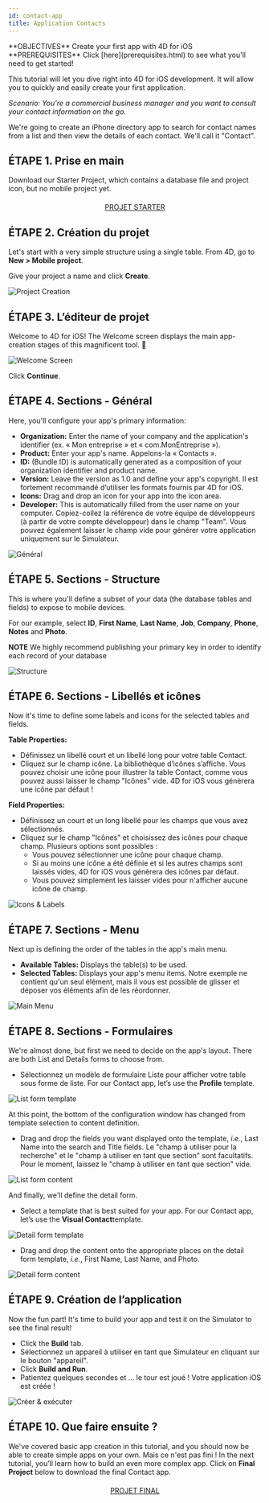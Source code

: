```yaml
---
id: contact-app
title: Application Contacts
---
```


<div class = "objectives">
**OBJECTIVES**
Create your first app with 4D for iOS</div> <div class = "prerequisites">
**PREREQUISITES**
Click [here](prerequisites.html) to see what you'll need to get started!</div>

This tutorial will let you dive right into 4D for iOS development. It will allow you to quickly and easily create your first application.

*Scenario: You're a commercial business manager and you want to consult your contact information on the go.*

We're going to create an iPhone directory app to search for contact names from a list and then view the details of each contact. We'll call it "Contact".

## ÉTAPE 1. Prise en main
Download our Starter Project, which contains a database file and project icon, but no mobile project yet.

<div style="text-align: center; margin-top: 20px">
  <p spaces-before="0">
    <a class="button"
href="https://github.com/4d-for-ios/tutorial-ContactApp/archive/acbb699c3c9d9edd3a8bbb715e87c17140b7e15f.zip">PROJET STARTER</a>
  </p>
</div>

## ÉTAPE 2. Création du projet

Let's start with a very simple structure using a single table. From 4D, go to **New > Mobile project**.

Give your project a name and click **Create**.

![Project Creation](assets/en/contact-app/Project-creation-4D-for-iOS.png)

## ÉTAPE 3. L’éditeur de projet

Welcome to 4D for iOS! The Welcome screen displays the main app-creation stages of this magnificent tool. 🙂

![Welcome Screen](assets/en/contact-app/Welcome-Screen-4D-for-iOS.png)

Click **Continue**.

## ÉTAPE 4. Sections - Général

Here, you'll configure your app's primary information:

* **Organization:** Enter the name of your company and the application's identifier (ex. « Mon entreprise » et « com.MonEntreprise »).
* **Product:** Enter your app's name. Appelons-la « Contacts ».
* **ID:** (Bundle ID) is automatically generated as a composition of your organization identifier and product name.
* **Version:** Leave the version as 1.0 and define your app's copyright. Il est fortement recommandé d’utiliser les formats fournis par 4D for iOS.
* **Icons:** Drag and drop an icon for your app into the icon area.
* **Developer:** This is automatically filled from the user name on your computer. Copiez-collez la référence de votre équipe de développeurs (à partir de votre compte développeur) dans le champ "Team". Vous pouvez également laisser le champ vide pour générer votre application uniquement sur le Simulateur.

![Général](assets/en/contact-app/Contact-app-general-section-4D-for-iOS.png)

## ÉTAPE 5. Sections - Structure

This is where you'll define a subset of your data (the database tables and fields) to expose to mobile devices.

For our example, select **ID**, **First Name**, **Last Name**, **Job**, **Company**, **Phone**, **Notes** and **Photo**.<div class = "tips">
**NOTE**
We highly recommend publishing your primary key in order to identify each record of your database</div>

![Structure](assets/en/contact-app/Contact-app-structure-section-4D-for-iOS.png)

## ÉTAPE 6. Sections - Libellés et icônes

Now it's time to define some labels and icons for the selected tables and fields.

**Table Properties:**

* Définissez un libellé court et un libellé long pour votre table Contact.
* Cliquez sur le champ icône. La bibliothèque d’icônes s’affiche. Vous pouvez choisir une icône pour illustrer la table Contact, comme vous pouvez aussi laisser le champ "Icônes" vide. 4D for iOS vous génèrera une icône par défaut !

**Field Properties:**

* Définissez un court et un long libellé pour les champs que vous avez sélectionnés.
* Cliquez sur le champ "Icônes" et choisissez des icônes pour chaque champ. Plusieurs options sont possibles :
    * Vous pouvez sélectionner une icône pour chaque champ.
    * Si au moins une icône a été définie et si les autres champs sont laissés vides, 4D for iOS vous génèrera des icônes par défaut.
    * Vous pouvez simplement les laisser vides pour n'afficher aucune icône de champ.

![Icons & Labels](assets/en/contact-app/Contact-app-icons-labels-section-4D-for-iOS.png)

## ÉTAPE 7. Sections - Menu

Next up is defining the order of the tables in the app's main menu.

* **Available Tables:** Displays the table(s) to be used.
* **Selected Tables:** Displays your app's menu items. Notre exemple ne contient qu'un seul élément, mais il vous est possible de glisser et déposer vos éléments afin de les réordonner.

![Main Menu](assets/en/contact-app/Contact-app-main-menu-section-4D-for-iOS.png)

## ÉTAPE 8. Sections - Formulaires

We're almost done, but first we need to decide on the app's layout. There are both List and Details forms to choose from.

* Sélectionnez un modèle de formulaire Liste pour afficher votre table sous forme de liste. For our Contact app, let’s use the **Profile** template.

![List form template](assets/en/contact-app/ListformTemplate-form-section-4D-for-iOS.png)

At this point, the bottom of the configuration window has changed from template selection to content definition.

* Drag and drop the fields you want displayed onto the template, <i>i.e.</i>, Last Name into the search and Title fields. Le "champ à utiliser pour la recherche" et le "champ à utiliser en tant que section" sont facultatifs. Pour le moment, laissez le "champ à utiliser en tant que section" vide.

![List form content](assets/en/contact-app/ListformContent-form-section-4D-for-iOS.png)

And finally, we'll define the detail form.

* Select a template that is best suited for your app. For our Contact app, let’s use the **Visual Contact**template.

![Detail form template](assets/en/contact-app/DetailformTemplate-form-section-4D-for-iOS.png)


* Drag and drop the content onto the appropriate places on the detail form template, <i>i.e.</i>, First Name, Last Name, and Photo.

![Detail form content](assets/en/contact-app/DetailformContent-form-section-4D-for-iOS.png)

## ÉTAPE 9. Création de l’application

Now the fun part! It's time to build your app and test it on the Simulator to see the final result!

* Click the **Build** tab.
* Sélectionnez un appareil à utiliser en tant que Simulateur en cliquant sur le bouton "appareil".
* Click  **Build and Run**.
* Patientez quelques secondes et ... le tour est joué ! Votre application iOS est créée !

![Créer & exécuter](assets/en/contact-app/Build-the-app-simulator.png)

## ÉTAPE 10. Que faire ensuite ?

We've covered basic app creation in this tutorial, and you should now be able to create simple apps on your own. Mais ce n'est pas fini ! In the next tutorial, you’ll learn how to build an even more complex app. Click on **Final Project** below to download the final Contact app.

<div style="text-align: center; margin-top: 20px; margin-bottom: 20px">
  <p spaces-before="0">
    <a class="button"
href="https://github.com/4d-for-ios/tutorial-ContactApp/releases/latest/download/tutorial-ContactApp.zip">PROJET FINAL</a>
  </p>
</div>
